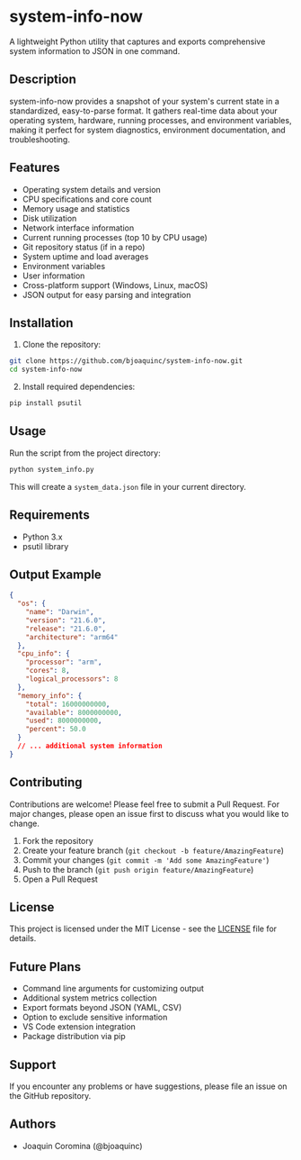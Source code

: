 # system-info-now

A lightweight Python utility that captures and exports comprehensive system information to JSON in one command.

## Description

system-info-now provides a snapshot of your system's current state in a standardized, easy-to-parse format. It gathers real-time data about your operating system, hardware, running processes, and environment variables, making it perfect for system diagnostics, environment documentation, and troubleshooting.

## Features

- Operating system details and version
- CPU specifications and core count
- Memory usage and statistics
- Disk utilization
- Network interface information
- Current running processes (top 10 by CPU usage)
- Git repository status (if in a repo)
- System uptime and load averages
- Environment variables
- User information
- Cross-platform support (Windows, Linux, macOS)
- JSON output for easy parsing and integration

## Installation

1. Clone the repository:
```bash
git clone https://github.com/bjoaquinc/system-info-now.git
cd system-info-now
```

2. Install required dependencies:
```bash
pip install psutil
```

## Usage

Run the script from the project directory:
```bash
python system_info.py
```

This will create a `system_data.json` file in your current directory.

## Requirements

- Python 3.x
- psutil library

## Output Example

```json
{
  "os": {
    "name": "Darwin",
    "version": "21.6.0",
    "release": "21.6.0",
    "architecture": "arm64"
  },
  "cpu_info": {
    "processor": "arm",
    "cores": 8,
    "logical_processors": 8
  },
  "memory_info": {
    "total": 16000000000,
    "available": 8000000000,
    "used": 8000000000,
    "percent": 50.0
  }
  // ... additional system information
}
```

## Contributing

Contributions are welcome! Please feel free to submit a Pull Request. For major changes, please open an issue first to discuss what you would like to change.

1. Fork the repository
2. Create your feature branch (`git checkout -b feature/AmazingFeature`)
3. Commit your changes (`git commit -m 'Add some AmazingFeature'`)
4. Push to the branch (`git push origin feature/AmazingFeature`)
5. Open a Pull Request

## License

This project is licensed under the MIT License - see the [LICENSE](LICENSE) file for details.

## Future Plans

- Command line arguments for customizing output
- Additional system metrics collection
- Export formats beyond JSON (YAML, CSV)
- Option to exclude sensitive information
- VS Code extension integration
- Package distribution via pip

## Support

If you encounter any problems or have suggestions, please file an issue on the GitHub repository.

## Authors

- Joaquin Coromina (@bjoaquinc)

